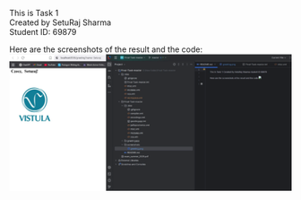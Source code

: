 This is Task 1  
Created by SetuRaj Sharma  
Student ID: 69879  

Here are the screenshots of the result and the code:  
![image](gr.png)
